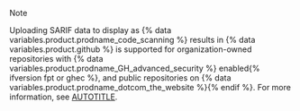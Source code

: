 > [!NOTE]
> Uploading SARIF data to display as {% data variables.product.prodname_code_scanning %} results in {% data variables.product.github %} is supported for organization-owned repositories with {% data variables.product.prodname_GH_advanced_security %} enabled{% ifversion fpt or ghec %}, and public repositories on {% data variables.product.prodname_dotcom_the_website %}{% endif %}. For more information, see [AUTOTITLE](/repositories/managing-your-repositorys-settings-and-features/enabling-features-for-your-repository/managing-security-and-analysis-settings-for-your-repository).
